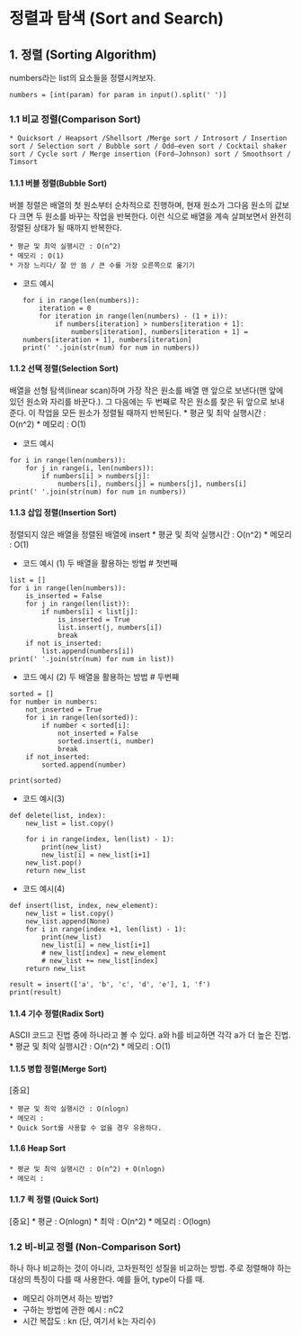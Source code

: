 # 정렬과 탐색 (Sort and Search)
## 1. 정렬 (Sorting Algorithm)
numbers라는 list의 요소들을 정렬시켜보자.

```
numbers = [int(param) for param in input().split(' ')]
```
### 1.1 비교 정렬(Comparison Sort)
    * Quicksort / Heapsort /Shellsort /Merge sort / Introsort / Insertion sort / Selection sort / Bubble sort / Odd–even sort / Cocktail shaker sort / Cycle sort / Merge insertion (Ford–Johnson) sort / Smoothsort / Timsort

#### 1.1.1 버블 정렬(Bubble Sort)
버블 정렬은 배열의 첫 원소부터 순차적으로 진행하며, 현재 원소가 그다음 원소의 값보다 크면 두 원소를 바꾸는 작업을 반복한다. 이런 식으로 배열을 계속 살펴보면서 완전히 정렬된 상태가 될 때까지 반복한다.

    * 평균 및 최악 실행시간 : O(n^2)
    * 메모리 : O(1)
    * 가장 느리다/ 잘 안 씀 / 큰 수를 가장 오른쪽으로 옮기기

* 코드 예시
    ```
    for i in range(len(numbers)):
        iteration = 0
        for iteration in range(len(numbers) - (1 + i)):
            if numbers[iteration] > numbers[iteration + 1]:
                numbers[iteration], numbers[iteration + 1] = numbers[iteration + 1], numbers[iteration]
    print(' '.join(str(num) for num in numbers))
    ```

#### 1.1.2 선택 정렬(Selection Sort)
배열을 선형 탐색(linear scan)하며 가장 작은 원소를 배열 맨 앞으로 보낸다(맨 앞에 있던 원소와 자리를 바꾼다.).
그 다음에는 두 번째로 작은 원소를 찾은 뒤 앞으로 보내 준다. 이 작업을 모든 원소가 정렬될 때까지 반복된다.
    * 평균 및 최악 실행시간 : O(n^2)
    * 메모리 : O(1)

* 코드 예시
```
for i in range(len(numbers)):
    for j in range(i, len(numbers)):
        if numbers[i] > numbers[j]:
            numbers[i], numbers[j] = numbers[j], numbers[i]
print(' '.join(str(num) for num in numbers))
```

#### 1.1.3 삽입 정렬(Insertion Sort) 
정렬되지 않은 배열을 정렬된 배열에 insert
    * 평균 및 최악 실행시간 : O(n^2)
    * 메모리 : O(1)

* 코드 예시 (1) 두 배열을 활용하는 방법 # 첫번째

```
list = []
for i in range(len(numbers)):
    is_inserted = False
    for j in range(len(list)):
        if numbers[i] < list[j]:
            is_inserted = True
            list.insert(j, numbers[i])
            break
    if not is_inserted:
        list.append(numbers[i])
print(' '.join(str(num) for num in list))
```

* 코드 예시 (2) 두 배열을 활용하는 방법 # 두번째

```
sorted = []
for number in numbers:
    not_inserted = True
    for i in range(len(sorted)):
        if number < sorted[i]:
            not_inserted = False
            sorted.insert(i, number)
            break
    if not_inserted:
        sorted.append(number)

print(sorted)
```

* 코드 예시(3)

```
def delete(list, index):
    new_list = list.copy()

    for i in range(index, len(list) - 1):
        print(new_list)
        new_list[i] = new_list[i+1]
    new_list.pop()
    return new_list
```

* 코드 예시(4) 

```
def insert(list, index, new_element):
    new_list = list.copy()
    new_list.append(None)
    for i in range(index +1, len(list) - 1):
        print(new_list)
        new_list[i] = new_list[i+1]
        # new_list[index] = new_element
        # new_list += new_list[index]
    return new_list

result = insert(['a', 'b', 'c', 'd', 'e'], 1, 'f')
print(result)
```

#### 1.1.4 기수 정렬(Radix Sort) 

ASCII 코드고 진법 중에 하나라고 볼 수 있다. a와 h를 비교하면 각각 a가 더 높은 진법.
    * 평균 및 최악 실행시간 : O(n^2)
    * 메모리 : O(1)

#### 1.1.5 병합 정렬(Merge Sort)
[중요]

    * 평균 및 최악 실행시간 : O(nlogn)
    * 메모리 : 
    * Quick Sort를 사용할 수 없을 경우 유용하다. 

#### 1.1.6 Heap Sort

    * 평균 및 최악 실행시간 : O(n^2) + O(nlogn)
    * 메모리 : 

#### 1.1.7 퀵 정렬 (Quick Sort) 

[중요]
    * 평균 : O(nlogn)
    * 최악 : O(n^2)
    * 메모리 : O(logn)

### 1.2 비-비교 정렬 (Non-Comparison Sort)

하나 하나 비교하는 것이 아니라, 고차원적인 성질을 비교하는 방법. 주로 정렬해야 하는 대상의 특징이 다를 때 사용한다. 예를 들어, type이 다를 때.

* 메모리 아끼면서 하는 방법?
* 구하는 방법에 관한 예시 : nC2
* 시간 복잡도 :  kn (단, 여기서 k는 자리수)